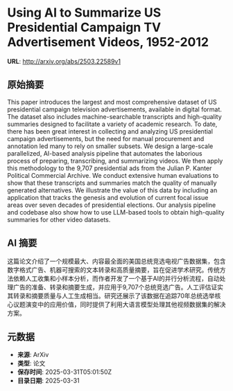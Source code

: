 # Using AI to Summarize US Presidential Campaign TV Advertisement Videos, 1952-2012

**URL**: http://arxiv.org/abs/2503.22589v1

## 原始摘要

This paper introduces the largest and most comprehensive dataset of US
presidential campaign television advertisements, available in digital format.
The dataset also includes machine-searchable transcripts and high-quality
summaries designed to facilitate a variety of academic research. To date, there
has been great interest in collecting and analyzing US presidential campaign
advertisements, but the need for manual procurement and annotation led many to
rely on smaller subsets. We design a large-scale parallelized, AI-based
analysis pipeline that automates the laborious process of preparing,
transcribing, and summarizing videos. We then apply this methodology to the
9,707 presidential ads from the Julian P. Kanter Political Commercial Archive.
We conduct extensive human evaluations to show that these transcripts and
summaries match the quality of manually generated alternatives. We illustrate
the value of this data by including an application that tracks the genesis and
evolution of current focal issue areas over seven decades of presidential
elections. Our analysis pipeline and codebase also show how to use LLM-based
tools to obtain high-quality summaries for other video datasets.


## AI 摘要

这篇论文介绍了一个规模最大、内容最全面的美国总统竞选电视广告数据集，包含数字格式广告、机器可搜索的文本转录和高质量摘要，旨在促进学术研究。传统方法依赖人工收集和小样本分析，而作者开发了一个基于AI的并行分析流程，自动处理广告的准备、转录和摘要生成，并应用于9,707个总统竞选广告。人工评估证实其转录和摘要质量与人工生成相当。研究还展示了该数据在追踪70年总统选举核心议题演变中的应用价值，同时提供了利用大语言模型处理其他视频数据集的解决方案。

## 元数据

- **来源**: ArXiv
- **类型**: 论文
- **保存时间**: 2025-03-31T05:01:50Z
- **目录日期**: 2025-03-31
